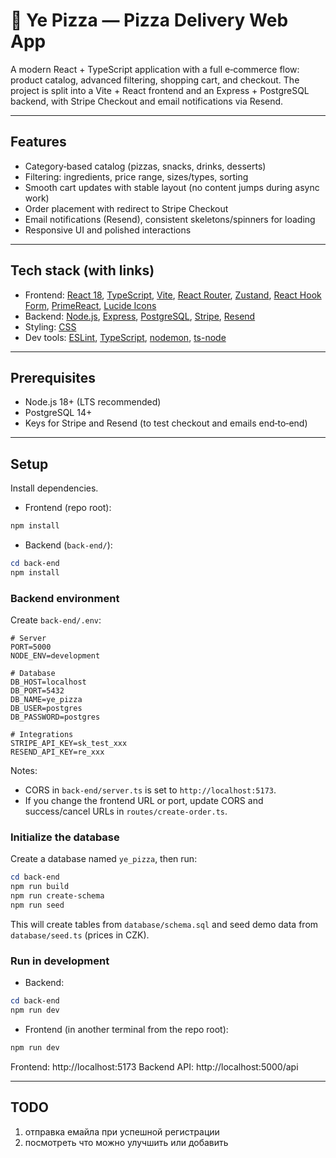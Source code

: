 # 🍕 Ye Pizza — Pizza Delivery Web App

A modern React + TypeScript application with a full e‑commerce flow: product catalog, advanced filtering, shopping cart, and checkout. The project is split into a Vite + React frontend and an Express + PostgreSQL backend, with Stripe Checkout and email notifications via Resend.

---

## Features

- Category‑based catalog (pizzas, snacks, drinks, desserts)
- Filtering: ingredients, price range, sizes/types, sorting
- Smooth cart updates with stable layout (no content jumps during async work)
- Order placement with redirect to Stripe Checkout
- Email notifications (Resend), consistent skeletons/spinners for loading
- Responsive UI and polished interactions

---

## Tech stack (with links)

- Frontend: [React 18](https://react.dev), [TypeScript](https://www.typescriptlang.org/), [Vite](https://vite.dev), [React Router](https://reactrouter.com/), [Zustand](https://github.com/pmndrs/zustand), [React Hook Form](https://react-hook-form.com/), [PrimeReact](https://primereact.org), [Lucide Icons](https://lucide.dev)
- Backend: [Node.js](https://nodejs.org/), [Express](https://expressjs.com/), [PostgreSQL](https://www.postgresql.org/), [Stripe](https://stripe.com/docs), [Resend](https://resend.com)
- Styling: [CSS](https://developer.mozilla.org/docs/Web/CSS)
- Dev tools: [ESLint](https://eslint.org), [TypeScript](https://www.typescriptlang.org/), [nodemon](https://nodemon.io), [ts-node](https://typestrong.org/ts-node/)

---

## Prerequisites

- Node.js 18+ (LTS recommended)
- PostgreSQL 14+
- Keys for Stripe and Resend (to test checkout and emails end‑to‑end)

---

## Setup

Install dependencies.

- Frontend (repo root):
```powershell
npm install
```

- Backend (`back-end/`):
```powershell
cd back-end
npm install
```

### Backend environment
Create `back-end/.env`:
```env
# Server
PORT=5000
NODE_ENV=development

# Database
DB_HOST=localhost
DB_PORT=5432
DB_NAME=ye_pizza
DB_USER=postgres
DB_PASSWORD=postgres

# Integrations
STRIPE_API_KEY=sk_test_xxx
RESEND_API_KEY=re_xxx
```
Notes:
- CORS in `back-end/server.ts` is set to `http://localhost:5173`.
- If you change the frontend URL or port, update CORS and success/cancel URLs in `routes/create-order.ts`.

### Initialize the database
Create a database named `ye_pizza`, then run:
```powershell
cd back-end
npm run build
npm run create-schema
npm run seed
```
This will create tables from `database/schema.sql` and seed demo data from `database/seed.ts` (prices in CZK).

### Run in development
- Backend:
```powershell
cd back-end
npm run dev
```
- Frontend (in another terminal from the repo root):
```powershell
npm run dev
```

Frontend: http://localhost:5173
Backend API: http://localhost:5000/api

---

## TODO 
1. отправка емайла при успешной регистрации
2. посмотреть что можно улучшить или добавить

